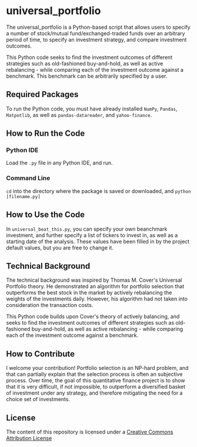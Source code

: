 # universal_portfolio

The universal_portfolio is a Python-based script that allows users to specify a number of stock/mutual fund/exchanged-traded funds over an arbitrary period of time, to specify an investment strategy, and compare investment outcomes. 

This Python code seeks to find the investment outcomes of different strategies such as old-fashioned buy-and-hold, as well as active rebalancing - while comparing each of the investment outcome against a benchmark. This benchmark can be arbitrarily specified by a user.

## Required Packages

To run the Python code, you must have already installed `NumPy`, `Pandas`, `Matpotlib`, as well as `pandas-datareader`, and `yahoo-finance`.

## How to Run the Code

### Python IDE
Load the `.py` file in any Python IDE, and run.

### Command Line
`cd` into the directory where the package is saved or downloaded, and 
`python [filename.py]`

## How to Use the Code

In `universal_beat_this.py`, you can specify your own beanchmark investment, and further specify a list of tickers to invest in, as well as a starting date of the analysis. These values have been filled in by the project default values, but you are free to change it.

## Technical Background

The technical background was inspired by Thomas M. Cover's Universal Portfolio theory. He demonstrated an algorithm for portfolio selection that outperforms the best stock in the market by actively rebalancing the weights of the investments daily. However, his algorithm had not taken into consideration the transaction costs.

This Python code builds upon Cover's theory of actively balancing, and seeks to find the investment outcomes of different strategies such as old-fashioned buy-and-hold, as well as active rebalancing - while comparing each of the investment outcome against a benchmark.

## How to Contribute

I welcome your contribution! Portfolio selection is an NP-hard problem, and that can partially explain that the selection process is often an subjective process. Over time, the goal of this quantitative finance project is to show that it is very difficult, if not impossible, to outperform a diversified basket of investment under any strategy, and therefore mitigating the need for a choice set of investments.

## License 

The content of this repository is licensed under a
[Creative Commons Attribution License](http://creativecommons.org/licenses/by/3.0/us/)
